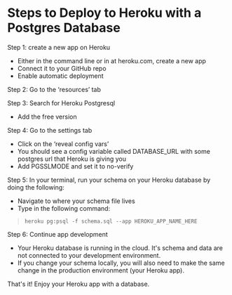 # Steps to Deploy to Heroku with a Postgres Database

Step 1: create a new app on Heroku
- Either in the command line or in at heroku.com, create a new app
- Connect it to your GitHub repo
- Enable automatic deployment

Step 2: Go to the ‘resources’ tab

Step 3: Search for Heroku Postgresql
- Add the free version

Step 4: Go to the settings tab
- Click on the ‘reveal config vars’
- You should see a config variable called DATABASE_URL with some postgres url that Heroku is giving you
- Add PGSSLMODE and set it to no-verify

Step 5: In your terminal, run your schema on your Heroku database by doing the following:
- Navigate to where your schema file lives
- Type in the following command:

> `heroku pg:psql -f schema.sql --app HEROKU_APP_NAME_HERE`

Step 6: Continue app development
- Your Heroku database is running in the cloud. It's schema and data are not connected to your development environment. 
- If you change your schema locally, you will also need to make the same change in the production environment (your Heroku app). 

That's it! Enjoy your Heroku app with a database.
